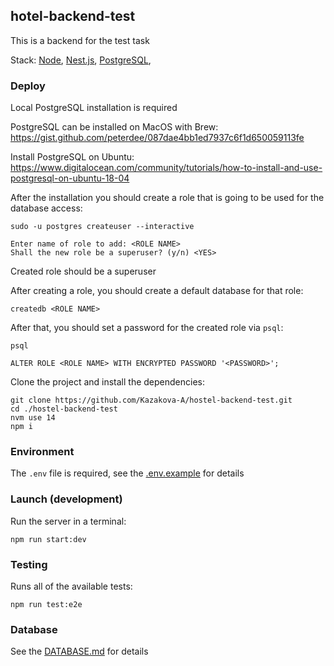## hotel-backend-test

This is a backend for the test task

Stack: [Node](https://nodejs.org/en/), [Nest.js](https://nestjs.com/), [PostgreSQL](https://www.postgresql.org/), 

### Deploy

Local PostgreSQL installation is required

PostgreSQL can be installed on MacOS with Brew:
https://gist.github.com/peterdee/087dae4bb1ed7937c6f1d650059113fe

Install PostgreSQL on Ubuntu:
https://www.digitalocean.com/community/tutorials/how-to-install-and-use-postgresql-on-ubuntu-18-04

After the installation you should create a role that is going to be used for the database access:

```shell script
sudo -u postgres createuser --interactive

Enter name of role to add: <ROLE NAME>
Shall the new role be a superuser? (y/n) <YES>
```

Created role should be a superuser

After creating a role, you should create a default database for that role:

```shell script
createdb <ROLE NAME>
```

After that, you should set a password for the created role via `psql`:

```shell script
psql

ALTER ROLE <ROLE NAME> WITH ENCRYPTED PASSWORD '<PASSWORD>';
```

Clone the project and install the dependencies:

```shell script
git clone https://github.com/Kazakova-A/hostel-backend-test.git
cd ./hostel-backend-test
nvm use 14
npm i
```

### Environment

The `.env` file is required, see the [.env.example](.env.example) for details

### Launch (development)
Run the server in a terminal:

```shell script
npm run start:dev
```

### Testing

Runs all of the available tests:

```shell script
npm run test:e2e
```

### Database

See the [DATABASE.md](DATABASE.md) for details
